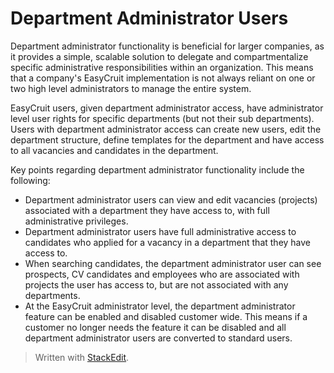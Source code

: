 # Department Administrator Users

Department administrator functionality is beneficial for larger companies, as it provides a simple, scalable solution to delegate and compartmentalize specific administrative responsibilities within an organization. This means that a company's EasyCruit implementation is not always reliant on one or two high level administrators to manage the entire system.

EasyCruit users, given department administrator access, have administrator level user rights for specific departments (but not their sub departments). Users with department administrator access can create new users, edit the department structure, define templates for the department and have access to all vacancies and candidates in the department.

Key points regarding department administrator functionality include the following:

-   Department administrator users can view and edit vacancies (projects) associated with a department they have access to, with full administrative privileges.
-   Department administrator users have full administrative access to candidates who applied for a vacancy in a department that they have access to.
-   When searching candidates, the department administrator user can see prospects, CV candidates and employees who are associated with projects the user has access to, but are not associated with any departments.
-   At the EasyCruit administrator level, the department administrator feature can be enabled and disabled customer wide. This means if a customer no longer needs the feature it can be disabled and all department administrator users are converted to standard users.



> Written with [StackEdit](https://stackedit.io/).
<!--stackedit_data:
eyJoaXN0b3J5IjpbMTQ4NjUyOTIzNV19
-->